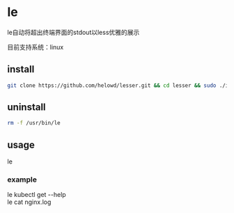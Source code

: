 # le
le自动将超出终端界面的stdout以less优雅的展示  

目前支持系统：linux

## install
```bash
git clone https://github.com/helowd/lesser.git && cd lesser && sudo ./install.sh
```

## uninstall
```bash
rm -f /usr/bin/le
```

## usage
le <command>

### example
le kubectl get --help  
le cat nginx.log

